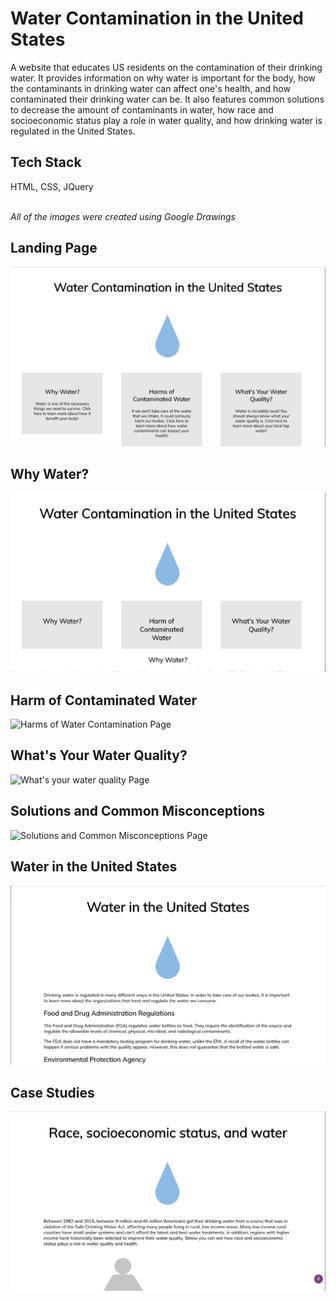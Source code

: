 # Water Contamination in the United States

A website that educates US residents on the contamination of their drinking water. It provides information on why water is important for the body, how the contaminants in drinking water can affect one's health, and how contaminated their drinking water can be. It also features common solutions to decrease the amount of contaminants in water, how race and socioeconomic status play a role in water quality, and how drinking water is regulated in the United States.

## Tech Stack
HTML, CSS, JQuery <br> <br>

*All of the images were created using Google Drawings*

## Landing Page
![Landing Page](gifs/landing.gif)

## Why Water?
![Why Water Page](gifs/whyWater.gif)

## Harm of Contaminated Water
![Harms of Water Contamination Page](gifs/waterContamination.gif)

## What's Your Water Quality?
![What's your water quality Page](gifs/waterQuality.gif)

## Solutions and Common Misconceptions 
![Solutions and Common Misconceptions Page](gifs/solutionsAndMisconceptions.gif)

## Water in the United States 
![Water in the United States Page](gifs/waterInTheUs.gif)

## Case Studies 
![Case Studies Page](gifs/caseStudies.gif)
